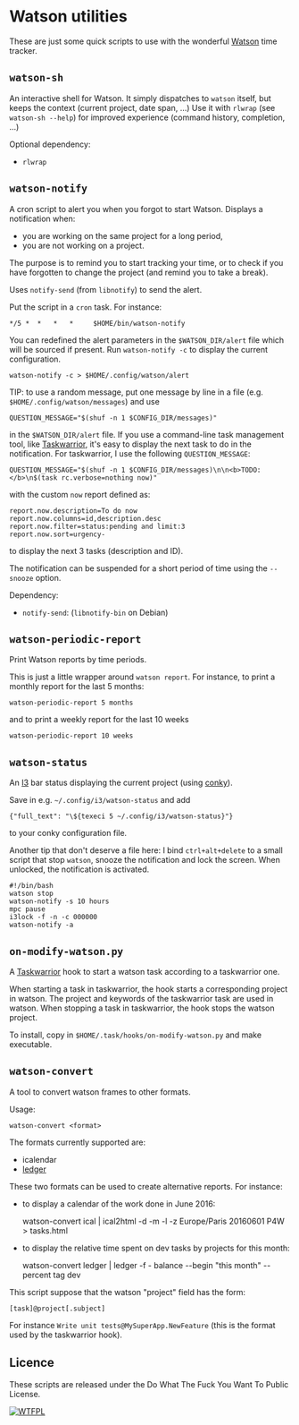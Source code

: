 
# Watson utilities

These are just some quick scripts to use with the wonderful [Watson](https://github.com/TailorDev/Watson) time tracker.

## `watson-sh`

An interactive shell for Watson. It simply dispatches to `watson` itself, but keeps the context (current project, date span, …)
Use it with `rlwrap` (see `watson-sh --help`) for improved experience (command history, completion, …) 

Optional dependency:
- `rlwrap`

## `watson-notify`

A cron script to alert you when you forgot to start Watson.
Displays a notification when:
- you are working on the same project for a long period,
- you are not working on a project.

The purpose is to remind you to start tracking your time, or to check if you
have forgotten to change the project (and remind you to take a break).

Uses `notify-send` (from `libnotify`) to send the alert.

Put the script in a `cron` task. For instance:

    */5 *  *   *   *     $HOME/bin/watson-notify

You can redefined the alert parameters in the `$WATSON_DIR/alert` file which will be sourced if present. Run `watson-notify -c` to display the current configuration.

    watson-notify -c > $HOME/.config/watson/alert

TIP: to use a random message, put one message by line in a file (e.g. `$HOME/.config/watson/messages`)
and use

    QUESTION_MESSAGE="$(shuf -n 1 $CONFIG_DIR/messages)"

in the `$WATSON_DIR/alert` file. If you use a command-line task management tool, like [Taskwarrior](http://taskwarrior.org/), it's easy to display the next task to do in the notification. For taskwarrior, I use the following `QUESTION_MESSAGE`:

    QUESTION_MESSAGE="$(shuf -n 1 $CONFIG_DIR/messages)\n\n<b>TODO:</b>\n$(task rc.verbose=nothing now)"

with the custom `now` report defined as:

    report.now.description=To do now
    report.now.columns=id,description.desc
    report.now.filter=status:pending and limit:3
    report.now.sort=urgency-

to display the next 3 tasks (description and ID).
    

The notification can be suspended for a short period of time using the `--snooze` option.

Dependency:
- `notify-send`: (`libnotify-bin` on Debian)


## `watson-periodic-report`

Print Watson reports by time periods.

This is just a little wrapper around `watson report`. For instance, 
to print a monthly report for the last 5 months:

    watson-periodic-report 5 months

and to print a weekly report for the last 10 weeks

    watson-periodic-report 10 weeks


## `watson-status`

An [I3](http://i3wm.org/) bar status displaying the current project (using [conky](https://github.com/brndnmtthws/conky)). 

Save in e.g. `~/.config/i3/watson-status` and add

    {"full_text": "\${texeci 5 ~/.config/i3/watson-status}"}

to your conky configuration file.


Another tip that don't deserve a file here: I bind `ctrl+alt+delete` to a small script that stop `watson`, snooze the notification and lock the screen. When unlocked, the notification is activated.

    #!/bin/bash
    watson stop
    watson-notify -s 10 hours
    mpc pause
    i3lock -f -n -c 000000
    watson-notify -a


## `on-modify-watson.py`

A [Taskwarrior](http://taskwarrior.org/) hook to start a watson task according to a taskwarrior one.

When starting a task in taskwarrior, the hook starts a corresponding project in
watson. The project and keywords of the taskwarrior task are used in watson.
When stopping a task in taskwarrior, the hook stops the watson project.

To install, copy in `$HOME/.task/hooks/on-modify-watson.py` and make executable.


## `watson-convert`

A tool to convert watson frames to other formats.

Usage:

    watson-convert <format>

The formats currently supported are:

- icalendar
- [ledger](http://ledger-cli.org)

These two formats can be used to create alternative reports. For instance:
- to display a calendar of the work done in June 2016:


    watson-convert ical |
        ical2html -d -m -l -z Europe/Paris 20160601 P4W > tasks.html


- to display the relative time spent on dev tasks by projects for this month:


    watson-convert ledger |
        ledger -f - balance --begin "this month" --percent tag dev


This script suppose that the watson "project" field has the form:

    [task]@project[.subject]

For instance `Write unit tests@MySuperApp.NewFeature` (this is the format used
by the taskwarrior hook).


## Licence

These scripts are released under the Do What The Fuck You Want To Public License.

[![WTFPL](http://www.wtfpl.net/wp-content/uploads/2012/12/wtfpl-badge-2.png)](http://www.wtfpl.net/)
